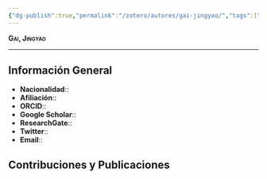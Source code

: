 ```yaml
---
{"dg-publish":true,"permalink":"/zotero/autores/gai-jingyao/","tags":["#autor","#researcher"]}
---
```



<span style="font-variant:small-caps; font-weight: bold;"> Gai, Jingyao </span>

---


## Información General

- **Nacionalidad**:: 
- **Afiliación**:: 
- **ORCID**:: 
- **Google Scholar**:: 
- **ResearchGate**:: 
- **Twitter**:: 
- **Email**::
  
## Contribuciones y Publicaciones






